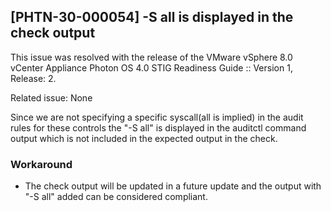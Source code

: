 ## [PHTN-30-000054] -S all is displayed in the check output
This issue was resolved with the release of the VMware vSphere 8.0 vCenter Appliance Photon OS 4.0 STIG Readiness Guide :: Version 1, Release: 2.  

Related issue: None

Since we are not specifying a specific syscall(all is implied) in the audit rules for these controls the "-S all" is displayed in the auditctl command output which is not included in the expected output in the check.  

### Workaround
- The check output will be updated in a future update and the output with "-S all" added can be considered compliant.
